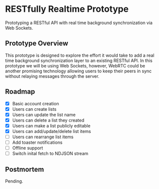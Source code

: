 # RESTfully Realtime Prototype

Prototyping a RESTful API with real time background synchronization via Web Sockets.

## Prototype Overview

This prototype is designed to explore the effort it would take to add a real time background synchronization layer to an existing RESTful API. In this prototype we will be using Web Sockets, however, WebRTC could be another promising technology allowing users to keep their peers in sync without relaying messages through the server.

## Roadmap

- [x] Basic account creation
- [x] Users can create lists
- [x] Users can update the list name
- [x] Users can delete a list they created
- [x] Users can make a list publicly editable
- [x] Users can add/update/delete list items
- [ ] Users can rearrange list items
- [ ] Add toaster notifications
- [ ] Offline support
- [ ] Switch inital fetch to NDJSON stream

## Postmortem

Pending.